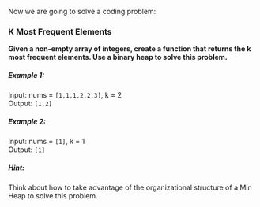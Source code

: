 Now we are going to solve a coding problem:

### K Most Frequent Elements

**Given a non-empty array of integers, create a function that returns the k most frequent elements. Use a binary heap to solve this problem.**

##### Example 1:

Input: nums = `[1,1,1,2,2,3]`, k = 2\
Output: `[1,2]`

##### Example 2:

Input: nums = `[1]`, k = 1\
Output: `[1]`

##### Hint:

Think about how to take advantage of the organizational structure of a Min Heap to solve this problem. 